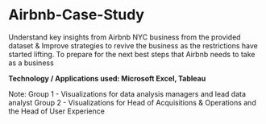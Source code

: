 # Airbnb-Case-Study

Understand key insights from Airbnb NYC business from the provided dataset &amp; Improve strategies to revive the business as the restrictions have started lifting. To prepare for the next best steps that Airbnb needs to take as a business

**Technology / Applications used: Microsoft Excel, Tableau**

Note: 
Group 1 - Visualizations for data analysis managers and lead data analyst
Group 2 - Visualizations for Head of Acquisitions & Operations and the Head of User Experience
